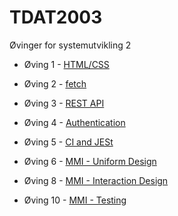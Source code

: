 # TDAT2003
Øvinger for systemutvikling 2

* Øving 1 - [HTML/CSS](/oving1)

* Øving 2 - [fetch](/oving2)

* Øving 3 - [REST API](/oving3)

* Øving 4 - [Authentication](/oving4)

* Øving 5 - [CI and JESt](/oving5)

* Øving 6 - [MMI - Uniform Design](/oving6)

* Øving 8 - [MMI - Interaction Design](/oving8)

* Øving 10 - [MMI - Testing](/oving10)
